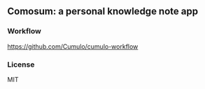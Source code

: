 
Comosum: a personal knowledge note app
------

### Workflow

https://github.com/Cumulo/cumulo-workflow

### License

MIT
